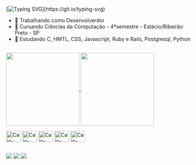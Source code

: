 [![Typing SVG](https://readme-typing-svg.demolab.com?font=Fira+Code&pause=1000&width=435&lines=Ol%C3%A1%2C+sou+Vitor!)](https://git.io/typing-svg)

- 🔭 Trabalhando como Desenvolverdor
- 📖 Cursando Ciências da Computação - 4ºsemestre - Estácio/Ribeirão Preto - SP 
- 🌱 Estudando C, HMTL, CSS, Javascript, Ruby e Rails, Postgresql, Python

##

<a href="https://github.com/anuraghazra/github-readme-stats">
  <img height=200 align="center" src="https://github-readme-stats.vercel.app/api?username=VitorM34&show_icons=true&theme=tokyonight&card_width=400" />
</a>
<a href="https://github.com/anuraghazra/convoychat">
  <img height=200 align="center" src="https://github-readme-stats.vercel.app/api/top-langs?username=VitorM34&layout=compact&langs_count=8&card_width=300&theme=tokyonight" />
</a>

<p></p>

<div>
  <img align="center" alt="Caio-JavaScript" height="30" width="40"  <img src="https://cdn.jsdelivr.net/gh/devicons/devicon@latest/icons/alpinejs/alpinejs-original.svg" />
  <img align="center" alt="Caio-Css" height="30" width="40" src="https://cdn.jsdelivr.net/gh/devicons/devicon/icons/css3/css3-original.svg">
  <img align="center" alt="Caio-Html" height="30" width="40" src="https://cdn.jsdelivr.net/gh/devicons/devicon/icons/html5/html5-original.svg">
  <img align="center" alt="Caio-Html" height="30" width="40" <img src="https://cdn.jsdelivr.net/gh/devicons/devicon@latest/icons/ruby/ruby-original.svg" />
  <img align="center" alt="Caio-Html" height="30" width="40" <img src="https://cdn.jsdelivr.net/gh/devicons/devicon@latest/icons/git/git-original.svg" />



  
</div>

##

<div> 
  <a href = "mailto:vitorluistresoldiluis@gmail.com"><img src="https://img.shields.io/badge/-Gmail-%23333?style=for-the-badge&logo=gmail&logoColor=white" target="_blank"></a>
  <a href="https://www.linkedin.com/in/vitorlt/" target="_blank"><img src="https://img.shields.io/badge/-LinkedIn-%230077B5?style=for-the-badge&logo=linkedin&logoColor=white" target="_blank"></a> 
  <a href="https://wa.me/<016992866696>" target="_blank"><img src="https://img.shields.io/badge/WhatsApp-25D366?style=for-the-badge&logo=whatsapp&logoColor=white" target="_blank"></a>
</div>
